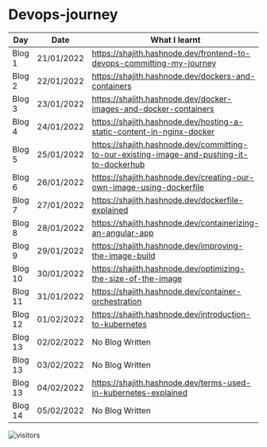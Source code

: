 # Devops-journey

|Day | Date  | What I learnt |
| --------- | ------------- | ------------- |
| Blog 1 | 21/01/2022 | https://shajith.hashnode.dev/frontend-to-devops-committing-my-journey |
| Blog 2 | 22/01/2022 | https://shajith.hashnode.dev/dockers-and-containers |
| Blog 3 | 23/01/2022 | https://shajith.hashnode.dev/docker-images-and-docker-containers |
| Blog 4 | 24/01/2022 | https://shajith.hashnode.dev/hosting-a-static-content-in-nginx-docker |
| Blog 5 | 25/01/2022 | https://shajith.hashnode.dev/committing-to-our-existing-image-and-pushing-it-to-dockerhub |
| Blog 6 | 26/01/2022 | https://shajith.hashnode.dev/creating-our-own-image-using-dockerfile |
| Blog 7 | 27/01/2022 | https://shajith.hashnode.dev/dockerfile-explained |
| Blog 8 | 28/01/2022 | https://shajith.hashnode.dev/containerizing-an-angular-app |
| Blog 9 | 29/01/2022 | https://shajith.hashnode.dev/improving-the-image-build |
| Blog 10 | 30/01/2022 | https://shajith.hashnode.dev/optimizing-the-size-of-the-image |
| Blog 11 | 31/01/2022 | https://shajith.hashnode.dev/container-orchestration |
| Blog 12 | 01/02/2022 | https://shajith.hashnode.dev/introduction-to-kubernetes |
| Blog 13 | 02/02/2022 | No Blog Written |
| Blog 13 | 03/02/2022 | No Blog Written |
| Blog 13 | 04/02/2022 | https://shajith.hashnode.dev/terms-used-in-kubernetes-explained |
| Blog 14 | 05/02/2022 | No Blog Written |


![visitors](https://visitor-badge.laobi.icu/badge?page_id=Shajith_it_is.devops-journey)
